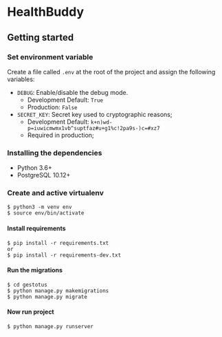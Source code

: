 # HealthBuddy

## Getting started

### Set environment variable
Create a file called `.env` at the root of the project and assign the following variables:

- `DEBUG`: Enable/disable the debug mode. 
    - Development Default: `True`
    - Production: `False`
- `SECRET_KEY`: Secret key used to cryptographic reasons;
    - Development Default: `k+n)wd-p=iuwicmwmx1vb^suptfaz#u+g1%c!2pa9s-)c=#xz7`
    - Required in production;

### Installing the dependencies
- Python 3.6+
- PostgreSQL 10.12+

### Create and active virtualenv
```shell script
$ python3 -m venv env
$ source env/bin/activate
```
#### Install requirements
```shell script
$ pip install -r requirements.txt
or
$ pip install -r requirements-dev.txt
```
#### Run the migrations
```shell script
$ cd gestotus
$ python manage.py makemigrations
$ python manage.py migrate
```
#### Now run project
```shell script
$ python manage.py runserver
```
